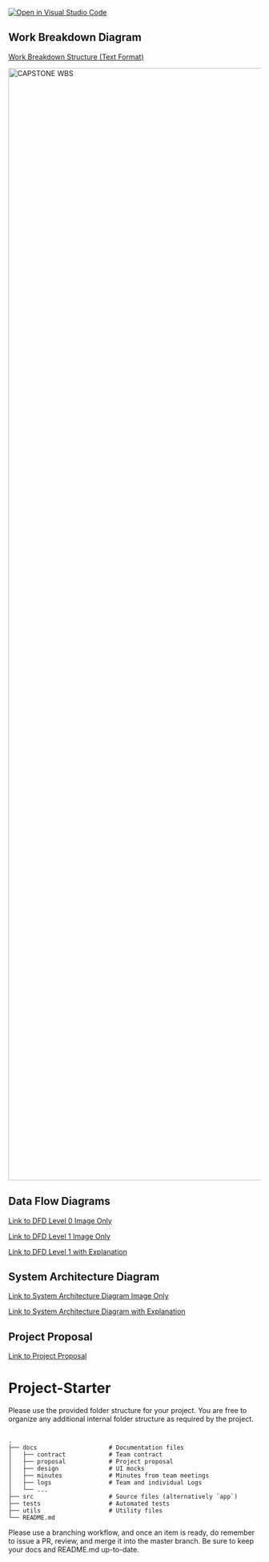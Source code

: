 [![Open in Visual Studio Code](https://classroom.github.com/assets/open-in-vscode-2e0aaae1b6195c2367325f4f02e2d04e9abb55f0b24a779b69b11b9e10269abc.svg)](https://classroom.github.com/online_ide?assignment_repo_id=20510483&assignment_repo_type=AssignmentRepo)

## Work Breakdown Diagram

[Work Breakdown Structure (Text Format)](https://github.com/user-attachments/files/22875956/CAPSTONE.499.WBS.DOCUMENTATION.pdf)

<img width="4900" height="2223" alt="CAPSTONE WBS" src="https://github.com/user-attachments/assets/41aed394-48b3-48e6-812c-97253b352b92" />

## Data Flow Diagrams

[Link to DFD Level 0 Image Only](https://github.com/COSC-499-W2025/capstone-project-team-12/blob/1f6f109c44c3f30c8d1d35acdc7efaa5253d45c2/docs/plan/imgs/Level%200%20DFD.png)

[Link to DFD Level 1 Image Only](https://github.com/COSC-499-W2025/capstone-project-team-12/blob/1f6f109c44c3f30c8d1d35acdc7efaa5253d45c2/docs/plan/imgs/Level%201%20DFD.png)

[Link to DFD Level 1 with Explanation](https://github.com/COSC-499-W2025/capstone-project-team-12/blob/517f7f8ecb11361e6318d01da7bbaefc2c26a7de/docs/plan/DFD%20Level%201%20Explanation.md)

## System Architecture Diagram

[Link to System Architecture Diagram Image Only](https://github.com/COSC-499-W2025/capstone-project-team-12/blob/517f7f8ecb11361e6318d01da7bbaefc2c26a7de/docs/plan/imgs/System%20Architecture%20Diagram.png)

[Link to System Architecture Diagram with Explanation](https://github.com/COSC-499-W2025/capstone-project-team-12/blob/517f7f8ecb11361e6318d01da7bbaefc2c26a7de/docs/plan/System%20Architecture%20Diagram%20Explanation.md)

## Project Proposal
[Link to Project Proposal](https://github.com/COSC-499-W2025/capstone-project-team-12/blob/c240296205b4e40998d494888c9242e36341b1ce/docs/plan/Group%2012%20Project%20Proposal.md)


# Project-Starter

Please use the provided folder structure for your project. You are free to organize any additional internal folder structure as required by the project.  

```

.
├── docs                    # Documentation files
│   ├── contract            # Team contract
│   ├── proposal            # Project proposal 
│   ├── design              # UI mocks
│   ├── minutes             # Minutes from team meetings
│   ├── logs                # Team and individual Logs
│   └── ...          
├── src                     # Source files (alternatively `app`)
├── tests                   # Automated tests 
├── utils                   # Utility files
└── README.md
```

Please use a branching workflow, and once an item is ready, do remember to issue a PR, review, and merge it into the master branch.
Be sure to keep your docs and README.md up-to-date.

